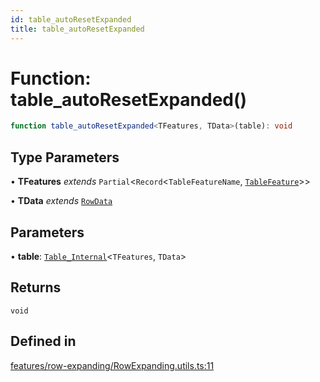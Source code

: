 ```yaml
---
id: table_autoResetExpanded
title: table_autoResetExpanded
---
```


# Function: table\_autoResetExpanded()

```ts
function table_autoResetExpanded<TFeatures, TData>(table): void
```

## Type Parameters

• **TFeatures** *extends* `Partial`\<`Record`\<`TableFeatureName`, [`TableFeature`](../interfaces/tablefeature.md)\>\>

• **TData** *extends* [`RowData`](../type-aliases/rowdata.md)

## Parameters

• **table**: [`Table_Internal`](../type-aliases/table_internal.md)\<`TFeatures`, `TData`\>

## Returns

`void`

## Defined in

[features/row-expanding/RowExpanding.utils.ts:11](https://github.com/TanStack/table/blob/main/packages/table-core/src/features/row-expanding/RowExpanding.utils.ts#L11)
